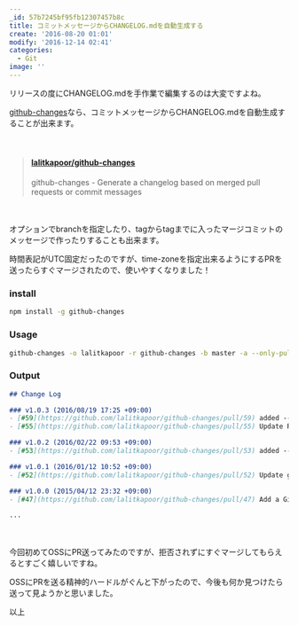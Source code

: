 ```yaml
---
_id: 57b7245bf95fb12307457b8c
title: コミットメッセージからCHANGELOG.mdを自動生成する
create: '2016-08-20 01:01'
modify: '2016-12-14 02:41'
categories:
  - Git
image: ''
---
```


リリースの度にCHANGELOG.mdを手作業で編集するのは大変ですよね。

[github-changes](https://github.com/lalitkapoor/github-changes)なら、コミットメッセージからCHANGELOG.mdを自動生成することが出来ます。

　
<blockquote class="embedly-card" data-card-key="efc9713d77434ae8b88ef22dda0a91e8" data-card-controls="0" data-card-width="500" data-card-type="article" data-card-align="left"><h4><a href="https://github.com/lalitkapoor/github-changes">lalitkapoor/github-changes</a></h4><p>github-changes - Generate a changelog based on merged pull requests or commit messages</p></blockquote>
<script async src="//cdn.embedly.com/widgets/platform.js" charset="UTF-8"></script>

　

オプションでbranchを指定したり、tagからtagまでに入ったマージコミットのメッセージで作ったりすることも出来ます。

時間表記がUTC固定だったのですが、time-zoneを指定出来るようにするPRを送ったらすぐマージされたので、使いやすくなりました！

<!-- more -->

### install

```bash
npm install -g github-changes
```

### Usage

```bash
github-changes -o lalitkapoor -r github-changes -b master -a --only-pulls --use-commit-body -z Asia/Tokyo
```

### Output

```md
## Change Log

### v1.0.3 (2016/08/19 17:25 +09:00)
- [#59](https://github.com/lalitkapoor/github-changes/pull/59) added --time-zone option (@YuG1224)
- [#55](https://github.com/lalitkapoor/github-changes/pull/55) Update README with correct links! (@PunkChameleon)

### v1.0.2 (2016/02/22 09:53 +09:00)
- [#53](https://github.com/lalitkapoor/github-changes/pull/53) added --for-tag option to generate changelog for single tag (@ivpusic)

### v1.0.1 (2016/01/12 10:52 +09:00)
- [#52](https://github.com/lalitkapoor/github-changes/pull/52) Update ghauth dependency (@nunorafaelrocha)

### v1.0.0 (2015/04/12 23:32 +09:00)
- [#47](https://github.com/lalitkapoor/github-changes/pull/47) Add a Gitter chat badge to README.md (@gitter-badger)

...
```

　

今回初めてOSSにPR送ってみたのですが、拒否されずにすぐマージしてもらえるとすごく嬉しいですね。

OSSにPRを送る精神的ハードルがぐんと下がったので、今後も何か見つけたら送って見ようかと思いました。

以上

